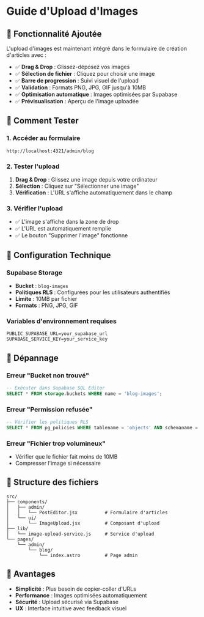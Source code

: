 # Guide d'Upload d'Images

## 🎯 Fonctionnalité Ajoutée

L'upload d'images est maintenant intégré dans le formulaire de création d'articles avec :

- ✅ **Drag & Drop** : Glissez-déposez vos images
- ✅ **Sélection de fichier** : Cliquez pour choisir une image
- ✅ **Barre de progression** : Suivi visuel de l'upload
- ✅ **Validation** : Formats PNG, JPG, GIF jusqu'à 10MB
- ✅ **Optimisation automatique** : Images optimisées par Supabase
- ✅ **Prévisualisation** : Aperçu de l'image uploadée

## 🧪 Comment Tester

### 1. Accéder au formulaire
```
http://localhost:4321/admin/blog
```

### 2. Tester l'upload
1. **Drag & Drop** : Glissez une image depuis votre ordinateur
2. **Sélection** : Cliquez sur "Sélectionner une image"
3. **Vérification** : L'URL s'affiche automatiquement dans le champ

### 3. Vérifier l'upload
- ✅ L'image s'affiche dans la zone de drop
- ✅ L'URL est automatiquement remplie
- ✅ Le bouton "Supprimer l'image" fonctionne

## 🔧 Configuration Technique

### Supabase Storage
- **Bucket** : `blog-images`
- **Politiques RLS** : Configurées pour les utilisateurs authentifiés
- **Limite** : 10MB par fichier
- **Formats** : PNG, JPG, GIF

### Variables d'environnement requises
```env
PUBLIC_SUPABASE_URL=your_supabase_url
SUPABASE_SERVICE_KEY=your_service_key
```

## 🚨 Dépannage

### Erreur "Bucket non trouvé"
```sql
-- Exécuter dans Supabase SQL Editor
SELECT * FROM storage.buckets WHERE name = 'blog-images';
```

### Erreur "Permission refusée"
```sql
-- Vérifier les politiques RLS
SELECT * FROM pg_policies WHERE tablename = 'objects' AND schemaname = 'storage';
```

### Erreur "Fichier trop volumineux"
- Vérifier que le fichier fait moins de 10MB
- Compresser l'image si nécessaire

## 📁 Structure des fichiers

```
src/
├── components/
│   ├── admin/
│   │   └── PostEditor.jsx          # Formulaire d'articles
│   └── ui/
│       └── ImageUpload.jsx         # Composant d'upload
├── lib/
│   └── image-upload-service.js     # Service d'upload
└── pages/
    └── admin/
        └── blog/
            └── index.astro         # Page admin
```

## 🎉 Avantages

- **Simplicité** : Plus besoin de copier-coller d'URLs
- **Performance** : Images optimisées automatiquement
- **Sécurité** : Upload sécurisé via Supabase
- **UX** : Interface intuitive avec feedback visuel

